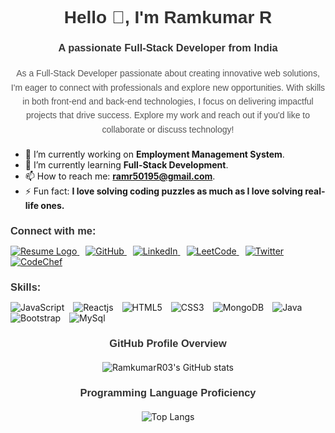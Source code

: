 <h1 align="center" style="font-family: Arial, sans-serif; color: #333; margin-bottom: 20px;">Hello 👋, I'm Ramkumar R</h1>
<h3 align="center" style="font-family: Arial, sans-serif; color: #333; margin-bottom: 20px;">A passionate Full-Stack Developer from India</h3>
<p align="center" style="font-family: Verdana, sans-serif; color: #555; line-height: 1.6; margin-bottom: 20px;">
  As a Full-Stack Developer passionate about creating innovative web solutions, I'm eager to connect with professionals and explore new opportunities. With skills in both front-end and back-end technologies, I focus on delivering impactful projects that drive success. Explore my work and reach out if you'd like to collaborate or discuss technology!
</p>

- 🔭 I’m currently working on **Employment Management System**.
- 🌱 I’m currently learning **Full-Stack Development**.
- 📫 How to reach me: **[ramr50195@gmail.com](mailto:ramr50195@gmail.com)**.
- ⚡ Fun fact: **I love solving coding puzzles as much as I love solving real-life ones.**

<h3 align="left" style="font-family: Arial, sans-serif; color: #333; margin-bottom: 10px;">Connect with me:</h3>
<p align="left" style="margin-bottom: 20px;">
  <a href="https://drive.google.com/file/d/1gooEfgoo4rePotpgZC5AZ72ghcmI8f_V/view?usp=drivesdk" target="_blank" style="margin-right: 10px;">
    <img src="https://img.shields.io/badge/Resume-4C8BF5?style=for-the-badge&logo=resume&background-color=red&logoColor=white" alt="Resume Logo"/>
  </a>
  <a href="https://github.com/RamkumarR03" target="_blank" style="margin-right: 10px;">
    <img src="https://img.shields.io/badge/GitHub-181717?style=for-the-badge&logo=github&logoColor=white" alt="GitHub"/>
  </a>
  <a href="https://www.linkedin.com/in/ramkumar-r-865336250/" target="_blank" style="margin-right: 10px;">
    <img src="https://img.shields.io/badge/LinkedIn-0A66C2?style=for-the-badge&logo=linkedin&logoColor=white" alt="LinkedIn"/>
  </a>
  <a href="https://leetcode.com/u/Ramkumar03/" target="_blank" style="margin-right: 10px;">
    <img src="https://img.shields.io/badge/LeetCode-F7DF1E?style=for-the-badge&logo=leetcode&logoColor=black" alt="LeetCode"/>
  </a>
  <a href="https://twitter.com/ramkumar_r" target="_blank" style="margin-right: 10px;">
    <img src="https://img.shields.io/badge/Twitter-1DA1F2?style=for-the-badge&logo=twitter&logoColor=white" alt="Twitter"/>
  </a>
  <a href="https://www.codechef.com/users/your_codechef_username" target="_blank">
    <img src="https://img.shields.io/badge/CodeChef-CC0000?style=for-the-badge&logo=codechef&logoColor=white" alt="CodeChef"/>
  </a>
</p>

<h3 align="left" style="font-family: Arial, sans-serif; color: #333; margin-bottom: 10px;">Skills:</h3>
<p align="left" style="margin-bottom: 20px;">
  <img src="https://img.shields.io/badge/JavaScript-F7DF1E?style=for-the-badge&logo=javascript&logoColor=black" alt="JavaScript" style="margin-right: 10px;"/>
  <img src="https://img.shields.io/badge/React-61DAFB?style=for-the-badge&logo=react&logoColor=black" alt="Reactjs" style="margin-right: 10px;"/>
  <img src="https://img.shields.io/badge/HTML5-E34F26?style=for-the-badge&logo=html5&logoColor=white" alt="HTML5" style="margin-right: 10px;"/>
  <img src="https://img.shields.io/badge/CSS3-1572B6?style=for-the-badge&logo=css3&logoColor=white" alt="CSS3" style="margin-right: 10px;"/>
  <img src="https://img.shields.io/badge/MongoDB-47A248?style=for-the-badge&logo=mongodb&logoColor=white" alt="MongoDB" style="margin-right: 10px;"/>
  <img src="https://img.shields.io/badge/Java-007396?style=for-the-badge&logo=java&logoColor=white" alt="Java" style="margin-right: 10px;"/>
  <img src="https://img.shields.io/badge/Bootstrap-7952B3?style=for-the-badge&logo=bootstrap&logoColor=white" alt="Bootstrap" style="margin-right: 10px;"/>
  <img src="https://img.shields.io/badge/MySQL-4479A1?style=for-the-badge&logo=mysql&logoColor=white" alt="MySql" style="margin-right: 10px;"/>
</p>

<h3 align="center" style="font-family: Arial, sans-serif; color: #333; margin-bottom: 20px;">GitHub Profile Overview</h3>
<p align="center" style="margin-bottom: 20px;">
  <img src="https://github-readme-stats.vercel.app/api?username=RamkumarR03&show_icons=true&hide_title=true&count_private=true&theme=dark" alt="RamkumarR03's GitHub stats"/>
</p>

<h3 align="center" style="font-family: Arial, sans-serif; color: #333; margin-bottom: 20px;">Programming Language Proficiency</h3>
<p align="center" style="margin-bottom: 20px;">
  <img src="https://github-readme-stats.vercel.app/api/top-langs/?username=RamkumarR03&layout=compact&theme=dark" alt="Top Langs"/>
</p>
